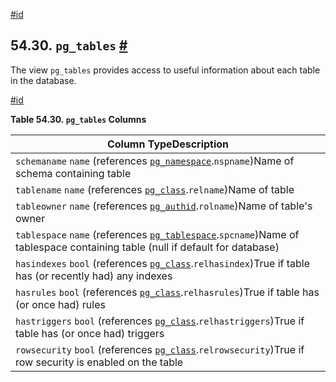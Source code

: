 [#id](#VIEW-PG-TABLES)

## 54.30. `pg_tables` [#](#VIEW-PG-TABLES)

The view `pg_tables` provides access to useful information about each table in the database.

[#id](#id-1.10.5.34.4)

**Table 54.30. `pg_tables` Columns**

| Column TypeDescription                                                                                                                                |
| ----------------------------------------------------------------------------------------------------------------------------------------------------- |
| `schemaname` `name` (references [`pg_namespace`](catalog-pg-namespace).`nspname`)Name of schema containing table                                      |
| `tablename` `name` (references [`pg_class`](catalog-pg-class).`relname`)Name of table                                                                 |
| `tableowner` `name` (references [`pg_authid`](catalog-pg-authid).`rolname`)Name of table's owner                                                      |
| `tablespace` `name` (references [`pg_tablespace`](catalog-pg-tablespace).`spcname`)Name of tablespace containing table (null if default for database) |
| `hasindexes` `bool` (references [`pg_class`](catalog-pg-class).`relhasindex`)True if table has (or recently had) any indexes                          |
| `hasrules` `bool` (references [`pg_class`](catalog-pg-class).`relhasrules`)True if table has (or once had) rules                                      |
| `hastriggers` `bool` (references [`pg_class`](catalog-pg-class).`relhastriggers`)True if table has (or once had) triggers                             |
| `rowsecurity` `bool` (references [`pg_class`](catalog-pg-class).`relrowsecurity`)True if row security is enabled on the table                         |

